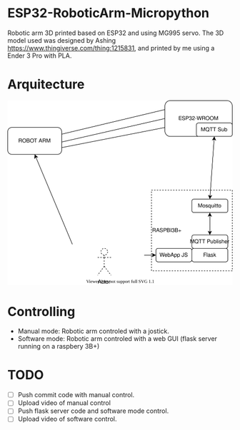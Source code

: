 # ESP32-RoboticArm-Micropython
Robotic arm 3D printed based on ESP32 and using MG995 servo. The 3D model used was designed by Ashing https://www.thingiverse.com/thing:1215831, and printed by me using a Ender 3 Pro with PLA. 

# Arquitecture
![IMG](roboticarm_mpython_arq.svg)

# Controlling

- Manual mode: Robotic arm controled with a jostick.
- Software mode: Robotic arm controled with a web GUI  (flask server running on a raspbery 3B+)

# TODO
- [ ] Push commit code with manual control.
- [ ] Upload video of manual control
- [ ] Push flask server code and software mode control.
- [ ] Upload video of software control.
